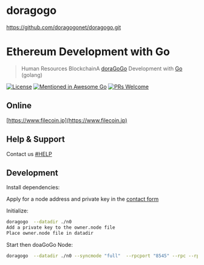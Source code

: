 # doragogo
https://github.com/doragogonet/doragogo.git

# Ethereum Development with Go

> Human Resources BlockchainA  [doraGoGo](https://www.filcoin.jp/) Development with [Go](https://golang.org/) (golang)

[![License](http://img.shields.io/badge/license-MIT-blue.svg)](LICENSE)
[![Mentioned in Awesome Go](https://awesome.re/mentioned-badge.svg)]()
[![PRs Welcome](https://img.shields.io/badge/PRs-welcome-brightgreen.svg)](#contributing)

## Online

[https://www.filecoin.jp](https://www.filecoin.jp)

## Help & Support

Contact us [#HELP](https://www.filecoin.jp/?page_id=617)

## Development

Install dependencies:

Apply for a node address and private key in the [contact form](https://www.filecoin.jp/?page_id=617)

Initialize:

```bash
doragogo  --datadir ./n0
Add a private key to the owner.node file
Place owner.node file in datadir
```

Start then doaGoGo Node:

```bash
doragogo  --datadir ./n0 --syncmode "full"  --rpcport "8545" --rpc --rpcaddr "0.0.0.0"  --rpcapi "admin,do" --shh --ws --wsport 60000 --rpccorsdomain "*" --allow-insecure-unlock --nodiscover --port 40400  --miner.etherbase "hode-address" --mine console
```

